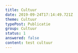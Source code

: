 ```yaml
---
title: Cultuur
date: 2019-09-24T17:14:49.721Z
theme: Cultuur
typePost: Publicatie
group: Cultuur
status: 1
answered: false
content: test cultuur
---
```


